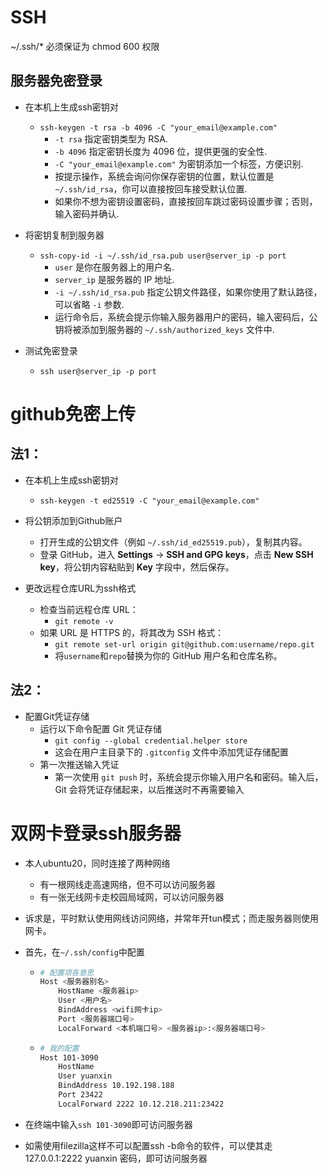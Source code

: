 # SSH



~/.ssh/* 必须保证为 chmod 600 权限



## 服务器免密登录

- 在本机上生成ssh密钥对
  - `ssh-keygen -t rsa -b 4096 -C "your_email@example.com"`
    - `-t rsa` 指定密钥类型为 RSA.
    - `-b 4096` 指定密钥长度为 4096 位，提供更强的安全性.
    - `-C "your_email@example.com"` 为密钥添加一个标签，方便识别.
    - 按提示操作，系统会询问你保存密钥的位置，默认位置是 `~/.ssh/id_rsa`，你可以直接按回车接受默认位置.
    - 如果你不想为密钥设置密码，直接按回车跳过密码设置步骤；否则，输入密码并确认.
- 将密钥复制到服务器
  - `ssh-copy-id -i ~/.ssh/id_rsa.pub user@server_ip -p port`
    - `user` 是你在服务器上的用户名.
    - `server_ip` 是服务器的 IP 地址.
    - `-i ~/.ssh/id_rsa.pub` 指定公钥文件路径，如果你使用了默认路径，可以省略 `-i` 参数.
    - 运行命令后，系统会提示你输入服务器用户的密码，输入密码后，公钥将被添加到服务器的 `~/.ssh/authorized_keys` 文件中.

- 测试免密登录
  - `ssh user@server_ip -p port`



# github免密上传

## 法1：

- 在本机上生成ssh密钥对
  - `ssh-keygen -t ed25519 -C "your_email@example.com"`

- 将公钥添加到Github账户

  - 打开生成的公钥文件（例如 `~/.ssh/id_ed25519.pub`），复制其内容。
  - 登录 GitHub，进入 **Settings** -> **SSH and GPG keys**，点击 **New SSH key**，将公钥内容粘贴到 **Key** 字段中，然后保存。

- 更改远程仓库URL为ssh格式

  - 检查当前远程仓库 URL：
    - `git remote -v`
  - 如果 URL 是 HTTPS 的，将其改为 SSH 格式：
    - `git remote set-url origin git@github.com:username/repo.git`
    - 将`username`和`repo`替换为你的 GitHub 用户名和仓库名称。



## 法2：

- 配置Git凭证存储
  - 运行以下命令配置 Git 凭证存储
    - `git config --global credential.helper store`
    - 这会在用户主目录下的 `.gitconfig` 文件中添加凭证存储配置
  - 第一次推送输入凭证
    - 第一次使用 `git push` 时，系统会提示你输入用户名和密码。输入后，Git 会将凭证存储起来，以后推送时不再需要输入





# 双网卡登录ssh服务器

- 本人ubuntu20，同时连接了两种网络
  - 有一根网线走高速网络，但不可以访问服务器
  - 有一张无线网卡走校园局域网，可以访问服务器

- 诉求是，平时默认使用网线访问网络，并常年开tun模式；而走服务器则使用网卡。



- 首先，在`~/.ssh/config`中配置

  - ```bash
    # 配置项各意思
    Host <服务器别名>
        HostName <服务器ip>
        User <用户名>
        BindAddress <wifi网卡ip>
        Port <服务器端口号>
        LocalForward <本机端口号> <服务器ip>:<服务器端口号>
    ```

  - ```bash
    # 我的配置
    Host 101-3090
        HostName 
        User yuanxin
        BindAddress 10.192.198.188
        Port 23422
        LocalForward 2222 10.12.218.211:23422
    ```

- 在终端中输入`ssh 101-3090`即可访问服务器

- 如需使用filezilla这样不可以配置ssh -b命令的软件，可以使其走127.0.0.1:2222 yuanxin 密码，即可访问服务器 
